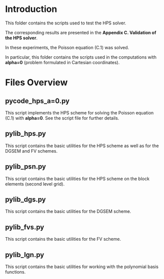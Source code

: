 # Introduction
This folder contains the scripts used to test the HPS solver.

The corresponding results are presented in the **Appendix C. Validation of the HPS solver**.

In these experiments, the Poisson equation (C.1) was solved.

In particular, this folder contains the scripts used in the computations with **alpha=0** (problem formulated in Cartesian coordinates).

# Files Overview
## pycode_hps_a=0.py
This script implements the HPS scheme for solving the Poisson equation (C.1) with **alpha=0**. See the script file for further details.
## pylib_hps.py
This script contains the basic utilities for the HPS scheme as well as for the DGSEM and FV schemes.
## pylib_psn.py
This script contains the basic utilities for the HPS scheme on the block elements (second level grid).
## pylib_dgs.py
This script contains the basic utilities for the DGSEM scheme.
## pylib_fvs.py
This script contains the basic utilities for the FV scheme.
## pylib_lgn.py
This script contains the basic utilities for working with the polynomial basis functions.
